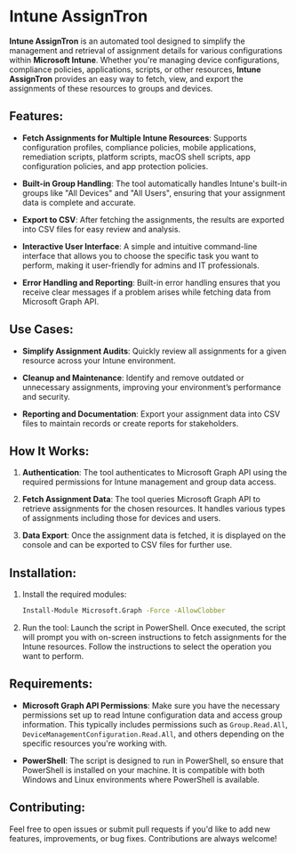 # **Intune AssignTron**

**Intune AssignTron** is an automated tool designed to simplify the management and retrieval of assignment details for various configurations within **Microsoft Intune**. Whether you're managing device configurations, compliance policies, applications, scripts, or other resources, **Intune AssignTron** provides an easy way to fetch, view, and export the assignments of these resources to groups and devices.

## **Features:**

- **Fetch Assignments for Multiple Intune Resources**: Supports configuration profiles, compliance policies, mobile applications, remediation scripts, platform scripts, macOS shell scripts, app configuration policies, and app protection policies.
  
- **Built-in Group Handling**: The tool automatically handles Intune's built-in groups like "All Devices" and "All Users", ensuring that your assignment data is complete and accurate.

- **Export to CSV**: After fetching the assignments, the results are exported into CSV files for easy review and analysis.

- **Interactive User Interface**: A simple and intuitive command-line interface that allows you to choose the specific task you want to perform, making it user-friendly for admins and IT professionals.

- **Error Handling and Reporting**: Built-in error handling ensures that you receive clear messages if a problem arises while fetching data from Microsoft Graph API.

## **Use Cases:**

- **Simplify Assignment Audits**: Quickly review all assignments for a given resource across your Intune environment.
  
- **Cleanup and Maintenance**: Identify and remove outdated or unnecessary assignments, improving your environment’s performance and security.

- **Reporting and Documentation**: Export your assignment data into CSV files to maintain records or create reports for stakeholders.

## **How It Works:**

1. **Authentication**: The tool authenticates to Microsoft Graph API using the required permissions for Intune management and group data access.
  
2. **Fetch Assignment Data**: The tool queries Microsoft Graph API to retrieve assignments for the chosen resources. It handles various types of assignments including those for devices and users.

3. **Data Export**: Once the assignment data is fetched, it is displayed on the console and can be exported to CSV files for further use.

## **Installation:**

1. Install the required modules:

   ```bash
   Install-Module Microsoft.Graph -Force -AllowClobber
2. Run the tool: Launch the script in PowerShell. Once executed, the script will prompt you with on-screen instructions to fetch assignments for the Intune resources. Follow the instructions to select the operation you want to perform.

## **Requirements**:

- **Microsoft Graph API Permissions**: Make sure you have the necessary permissions set up to read Intune configuration data and access group information. This typically includes permissions such as `Group.Read.All`, `DeviceManagementConfiguration.Read.All`, and others depending on the specific resources you're working with.

- **PowerShell**: The script is designed to run in PowerShell, so ensure that PowerShell is installed on your machine. It is compatible with both Windows and Linux environments where PowerShell is available.

## **Contributing**:

Feel free to open issues or submit pull requests if you'd like to add new features, improvements, or bug fixes. Contributions are always welcome!

   

